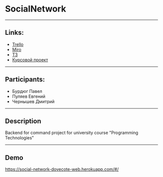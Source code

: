 # SocialNetwork

---

## Links:

 - [Trello](https://trello.com/b/vUGPSvoO "Trello.com")
 - [Miro](https://miro.com/app/board/o9J_lQfmMQs=/ "Miro.com")
 - [ТЗ](https://github.com/ProgTechTeam/SocialNetwork/blob/main/Documents/%D0%A2%D0%B7(fixed).pdf)
 - [Курсовой проект](https://github.com/ProgTechTeam/SocialNetwork/blob/main/Documents/Course_proj.pdf)

---

## Participants:
 - Бурдюг Павел
 - Пуляев Евгений
 - Чернышев Дмитрий

---

## Description
Backend for command project for university course "Programming Technologies"

---
## Demo
https://social-network-dovecote-web.herokuapp.com/#/
